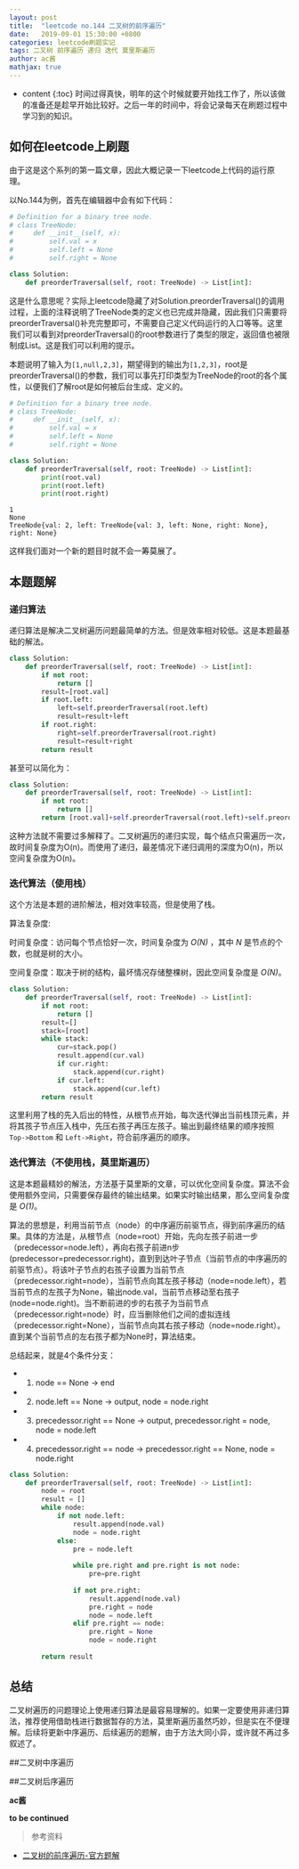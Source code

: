 ```yaml
---
layout: post
title:  "leetcode no.144 二叉树的前序遍历"
date:   2019-09-01 15:30:00 +0800
categories: leetcode刷题实记
tags: 二叉树 前序遍历 递归 迭代 莫里斯遍历
author: ac酱
mathjax: true
---
```


* content
{:toc}
时间过得真快，明年的这个时候就要开始找工作了，所以该做的准备还是趁早开始比较好。之后一年的时间中，将会记录每天在刷题过程中学习到的知识。



## 如何在leetcode上刷题

由于这是这个系列的第一篇文章，因此大概记录一下leetcode上代码的运行原理。

以No.144为例，首先在编辑器中会有如下代码：

```python
# Definition for a binary tree node.
# class TreeNode:
#     def __init__(self, x):
#         self.val = x
#         self.left = None
#         self.right = None

class Solution:
    def preorderTraversal(self, root: TreeNode) -> List[int]:
```

这是什么意思呢？实际上leetcode隐藏了对Solution.preorderTraversal()的调用过程，上面的注释说明了TreeNode类的定义也已完成并隐藏，因此我们只需要将preorderTraversal()补充完整即可，不需要自己定义代码运行的入口等等。这里我们可以看到对preorderTraversal()的root参数进行了类型的限定，返回值也被限制成List。这是我们可以利用的提示。

本题说明了输入为`[1,null,2,3]`，期望得到的输出为`[1,2,3]`，root是preorderTraversal()的参数，我们可以事先打印类型为TreeNode的root的各个属性，以便我们了解root是如何被后台生成、定义的。
```python
# Definition for a binary tree node.
# class TreeNode:
#     def __init__(self, x):
#         self.val = x
#         self.left = None
#         self.right = None

class Solution:
    def preorderTraversal(self, root: TreeNode) -> List[int]:
        print(root.val)
        print(root.left)
        print(root.right)
```
```stdout
1
None
TreeNode{val: 2, left: TreeNode{val: 3, left: None, right: None}, right: None}
```

这样我们面对一个新的题目时就不会一筹莫展了。

## 本题题解

### 递归算法

递归算法是解决二叉树遍历问题最简单的方法。但是效率相对较低。这是本题最基础的解法。
```python
class Solution:
    def preorderTraversal(self, root: TreeNode) -> List[int]:
        if not root:
            return []
        result=[root.val]
        if root.left:
            left=self.preorderTraversal(root.left)
            result=result+left
        if root.right:
            right=self.preorderTraversal(root.right)
            result=result+right
        return result
```
甚至可以简化为：
```python
class Solution:
    def preorderTraversal(self, root: TreeNode) -> List[int]:
        if not root:
            return []
        return [root.val]+self.preorderTraversal(root.left)+self.preorderTraversal(root.right)
```
这种方法就不需要过多解释了。二叉树遍历的递归实现，每个结点只需遍历一次，故时间复杂度为O(n)。而使用了递归，最差情况下递归调用的深度为O(n)，所以空间复杂度为O(n)。

### 迭代算法（使用栈）

这个方法是本题的进阶解法，相对效率较高，但是使用了栈。

算法复杂度:

时间复杂度：访问每个节点恰好一次，时间复杂度为 *O(N)* ，其中 *N* 是节点的个数，也就是树的大小。

空间复杂度：取决于树的结构，最坏情况存储整棵树，因此空间复杂度是 *O(N)*。

```python
class Solution:
    def preorderTraversal(self, root: TreeNode) -> List[int]:
        if not root:
            return []
        result=[]
        stack=[root]
        while stack:
            cur=stack.pop()
            result.append(cur.val)
            if cur.right:
                stack.append(cur.right)
            if cur.left:
                stack.append(cur.left)
        return result
```
这里利用了栈的先入后出的特性，从根节点开始，每次迭代弹出当前栈顶元素，并将其孩子节点压入栈中，先压右孩子再压左孩子。输出到最终结果的顺序按照 `Top->Bottom` 和 `Left->Right`，符合前序遍历的顺序。

### 迭代算法（不使用栈，莫里斯遍历）

这是本题最精妙的解法，方法基于莫里斯的文章，可以优化空间复杂度。算法不会使用额外空间，只需要保存最终的输出结果。如果实时输出结果，那么空间复杂度是 *O(1)*。

算法的思想是，利用当前节点（node）的中序遍历前驱节点，得到前序遍历的结果。具体的方法是，从根节点（node=root）开始，先向左孩子前进一步（predecessor=node.left），再向右孩子前进n步(predecessor=predecessor.right)，直到到达叶子节点（当前节点的中序遍历的前驱节点）。将该叶子节点的右孩子设置为当前节点（predecessor.right=node），当前节点向其左孩子移动（node=node.left），若当前节点的左孩子为None，输出node.val，当前节点移动至右孩子(node=node.right)。当不断前进的步的右孩子为当前节点（predecessor.right=node）时，应当删除他们之间的虚拟连线（predecessor.right=None），当前节点向其右孩子移动（node=node.right）。直到某个当前节点的左右孩子都为None时，算法结束。

总结起来，就是4个条件分支：
* 1. node == None -> end
* 2. node.left == None -> output, node = node.right
* 3. precedessor.right == None -> output, precedessor.right = node, node = node.left
* 4. precedessor.right == node -> precedessor.right == None, node = node.right

```python
class Solution:
    def preorderTraversal(self, root: TreeNode) -> List[int]:
        node = root
        result = []
        while node:
            if not node.left:
                result.append(node.val)
                node = node.right
            else:
                pre = node.left
                
                while pre.right and pre.right is not node:
                    pre=pre.right
                    
                if not pre.right:
                    result.append(node.val)
                    pre.right = node
                    node = node.left
                elif pre.right == node:
                    pre.right = None
                    node = node.right
                    
        return result
```

## 总结

二叉树遍历的问题理论上使用递归算法是最容易理解的。如果一定要使用非递归算法，推荐使用借助栈进行数据暂存的方法，莫里斯遍历虽然巧妙，但是实在不便理解。后续将更新中序遍历、后续遍历的题解，由于方法大同小异，或许就不再过多叙述了。

##二叉树中序遍历

##二叉树后序遍历

**ac酱**

**to be continued**

> 参考资料
* [二叉树的前序遍历-官方题解](https://leetcode-cn.com/problems/binary-tree-preorder-traversal/solution/er-cha-shu-de-qian-xu-bian-li-by-leetcode/)